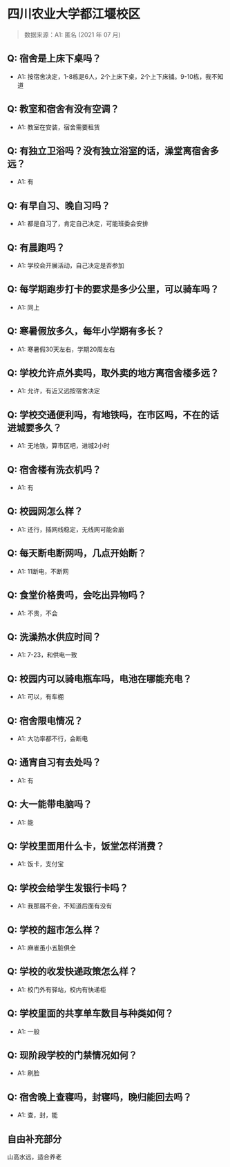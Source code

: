 # 四川农业大学都江堰校区

> 数据来源：A1: 匿名 (2021 年 07 月)

## Q: 宿舍是上床下桌吗？

- A1: 按宿舍决定，1-8栋是6人，2个上床下桌，2个上下床铺。9-10栋，我不知道

## Q: 教室和宿舍有没有空调？

- A1: 教室在安装，宿舍需要租赁

## Q: 有独立卫浴吗？没有独立浴室的话，澡堂离宿舍多远？

- A1: 有

## Q: 有早自习、晚自习吗？

- A1: 都是自习了，肯定自己决定，可能班委会安排

## Q: 有晨跑吗？

- A1: 学校会开展活动，自己决定是否参加

## Q: 每学期跑步打卡的要求是多少公里，可以骑车吗？

- A1: 同上

## Q: 寒暑假放多久，每年小学期有多长？

- A1: 寒暑假30天左右，学期20周左右

## Q: 学校允许点外卖吗，取外卖的地方离宿舍楼多远？

- A1: 允许，有近又远按宿舍决定

## Q: 学校交通便利吗，有地铁吗，在市区吗，不在的话进城要多久？

- A1: 无地铁，算市区吧，进城2小时

## Q: 宿舍楼有洗衣机吗？

- A1: 有

## Q: 校园网怎么样？

- A1: 还行，插网线稳定，无线网可能会崩

## Q: 每天断电断网吗，几点开始断？

- A1: 11断电，不断网

## Q: 食堂价格贵吗，会吃出异物吗？

- A1: 不贵，不会

## Q: 洗澡热水供应时间？

- A1: 7-23，和供电一致

## Q: 校园内可以骑电瓶车吗，电池在哪能充电？

- A1: 可以，有车棚

## Q: 宿舍限电情况？

- A1: 大功率都不行，会断电

## Q: 通宵自习有去处吗？

- A1: 有

## Q: 大一能带电脑吗？

- A1: 能

## Q: 学校里面用什么卡，饭堂怎样消费？

- A1: 饭卡，支付宝

## Q: 学校会给学生发银行卡吗？

- A1: 我那届不会，不知道后面有没有

## Q: 学校的超市怎么样？

- A1: 麻雀虽小五脏俱全

## Q: 学校的收发快递政策怎么样？

- A1: 校门外有驿站，校内有快递柜

## Q: 学校里面的共享单车数目与种类如何？

- A1: 一般

## Q: 现阶段学校的门禁情况如何？

- A1: 刷脸

## Q: 宿舍晚上查寝吗，封寝吗，晚归能回去吗？

- A1: 查，封，能

## 自由补充部分

山高水远，适合养老